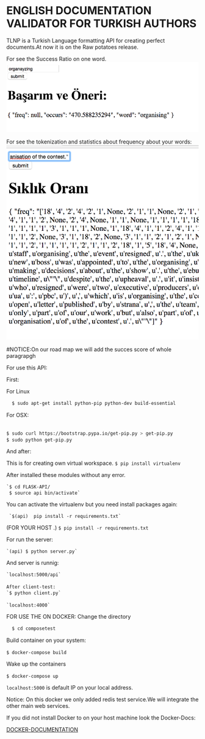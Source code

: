 # ENGLISH DOCUMENTATION VALIDATOR FOR TURKISH AUTHORS
TLNP is a Turkish Language formatting API for creating perfect documents.At now it is on the
Raw potatoes release.

For see the Success Ratio on one word.
![Result-Example](result_2.png)

For see the tokenization and statistics about frequency about your words:
![Result-Example](result_3.png)

#NOTICE:On our road map we will add the succes score of whole paragrapgh

For use this API:

First:

For Linux
```sh
  $ sudo apt-get install python-pip python-dev build-essential
```
For OSX:

```sh

$ sudo curl https://bootstrap.pypa.io/get-pip.py > get-pip.py
$ sudo python get-pip.py

```
And after:

  This is for creating own virtual workspace.
    `$ pip install virtualenv`


After installed these modules without any error.

    `$ cd FLASK-API/
     $ source api bin/activate`

You can activate the virtualenv but you need install packages again:

     `$(api)  pip install -r requirements.txt`


(FOR YOUR HOST .)
     `$ pip install -r requirements.txt`

For run the server:

    `(api) $ python server.py`

And server is runnig:

    `localhost:5000/api`

    After client-test:
    `$ python client.py`

    `localhost:4000`


FOR USE THE ON DOCKER:
Change the directory

  ```sh
    $ cd composetest
  ```
Build container on your system:

  `$ docker-compose build`

Wake up the containers

  `$ docker-compose up`


  `localhost:5000` is default IP on your local address.

Notice:  On this docker we only added redis test service.We will integrate the other main web services.

If you did not install Docker to on your host machine look the Docker-Docs:

  [DOCKER-DOCUMENTATION](https://docs.docker.com/)
